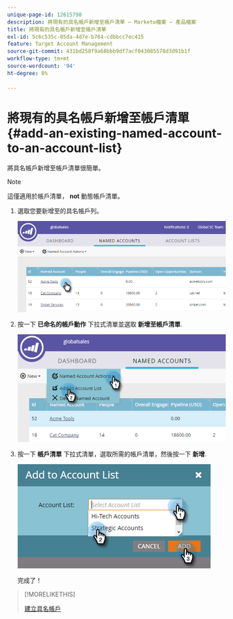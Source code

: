 ```yaml
---
unique-page-id: 12615798
description: 將現有的具名帳戶新增至帳戶清單 — Marketo檔案 — 產品檔案
title: 將現有的具名帳戶新增至帳戶清單
exl-id: 5c6c535c-05da-4d7e-b764-cdbbcc7ec415
feature: Target Account Management
source-git-commit: 431bd258f9a68bbb9df7acf043085578d3d91b1f
workflow-type: tm+mt
source-wordcount: '94'
ht-degree: 0%

---
```


# 將現有的具名帳戶新增至帳戶清單 {#add-an-existing-named-account-to-an-account-list}

將具名帳戶新增至帳戶清單很簡單。

>[!NOTE]
>
>這僅適用於帳戶清單， **not** 動態帳戶清單。

1. 選取您要新增至的具名帳戶列。

   ![](assets/four-1.png)

1. 按一下 **已命名的帳戶動作** 下拉式清單並選取 **新增至帳戶清單**.

   ![](assets/five-1.png)

1. 按一下 **帳戶清單** 下拉式清單，選取所需的帳戶清單，然後按一下 **新增**.

   ![](assets/six-1.png)

   完成了！

>[!MORELIKETHIS]
>
>[建立具名帳戶](/help/marketo/product-docs/target-account-management/target/named-accounts/create-a-named-account.md)
